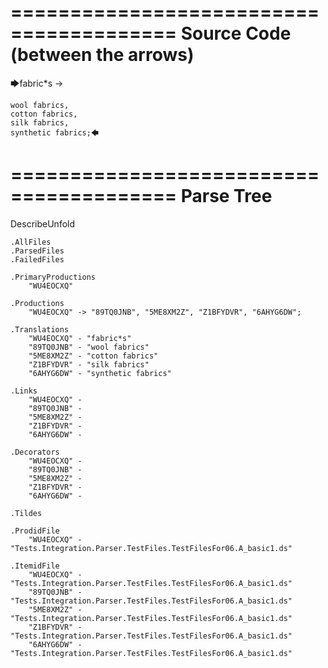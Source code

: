 ========================================
Source Code (between the arrows)
========================================

🡆fabric*s ->

	wool fabrics,
	cotton fabrics,
	silk fabrics,
	synthetic fabrics;🡄

========================================
Parse Tree
========================================
DescribeUnfold

    .AllFiles
    .ParsedFiles
    .FailedFiles

    .PrimaryProductions
        "WU4EOCXQ" 

    .Productions
        "WU4EOCXQ" -> "89TQ0JNB", "5ME8XM2Z", "Z1BFYDVR", "6AHYG6DW";

    .Translations
        "WU4EOCXQ" - "fabric*s"
        "89TQ0JNB" - "wool fabrics"
        "5ME8XM2Z" - "cotton fabrics"
        "Z1BFYDVR" - "silk fabrics"
        "6AHYG6DW" - "synthetic fabrics"

    .Links
        "WU4EOCXQ" - 
        "89TQ0JNB" - 
        "5ME8XM2Z" - 
        "Z1BFYDVR" - 
        "6AHYG6DW" - 

    .Decorators
        "WU4EOCXQ" - 
        "89TQ0JNB" - 
        "5ME8XM2Z" - 
        "Z1BFYDVR" - 
        "6AHYG6DW" - 

    .Tildes

    .ProdidFile
        "WU4EOCXQ" - "Tests.Integration.Parser.TestFiles.TestFilesFor06.A_basic1.ds"

    .ItemidFile
        "WU4EOCXQ" - "Tests.Integration.Parser.TestFiles.TestFilesFor06.A_basic1.ds"
        "89TQ0JNB" - "Tests.Integration.Parser.TestFiles.TestFilesFor06.A_basic1.ds"
        "5ME8XM2Z" - "Tests.Integration.Parser.TestFiles.TestFilesFor06.A_basic1.ds"
        "Z1BFYDVR" - "Tests.Integration.Parser.TestFiles.TestFilesFor06.A_basic1.ds"
        "6AHYG6DW" - "Tests.Integration.Parser.TestFiles.TestFilesFor06.A_basic1.ds"

